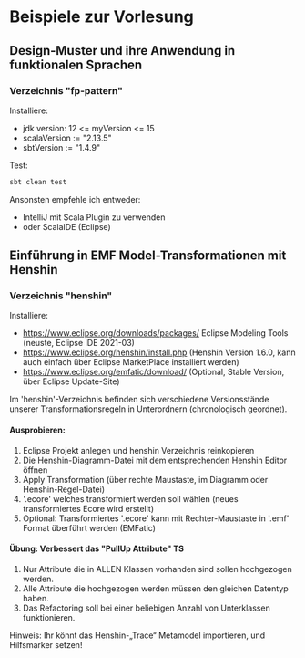 # Beispiele zur Vorlesung

## Design-Muster und ihre Anwendung in funktionalen Sprachen

### Verzeichnis "fp-pattern"

Installiere:
* jdk version: 12 <= myVersion <= 15
* scalaVersion := "2.13.5"
* sbtVersion := "1.4.9"

Test:
```bash
sbt clean test
```

Ansonsten empfehle ich entweder:
* IntelliJ mit Scala Plugin zu verwenden
* oder ScalaIDE (Eclipse)


## Einführung in EMF Model-Transformationen mit Henshin 

### Verzeichnis "henshin"

Installiere:
* https://www.eclipse.org/downloads/packages/   Eclipse Modeling Tools (neuste, Eclipse IDE 2021-03)
* https://www.eclipse.org/henshin/install.php (Henshin Version 1.6.0, kann auch einfach über Eclipse MarketPlace installiert werden)
* https://www.eclipse.org/emfatic/download/ (Optional, Stable Version, über Eclipse Update-Site)

Im 'henshin'-Verzeichnis befinden sich verschiedene Versionsstände unserer Transformationsregeln in Unterordnern (chronologisch geordnet).

#### Ausprobieren:

1. Eclipse Projekt anlegen und henshin Verzeichnis reinkopieren 
2. Die Henshin-Diagramm-Datei mit dem entsprechenden Henshin Editor öffnen
3. Apply Transformation (über rechte Maustaste, im Diagramm oder Henshin-Regel-Datei)
4. '.ecore' welches transformiert werden soll wählen (neues transformiertes Ecore wird erstellt)
5. Optional: Transformiertes '.ecore' kann mit Rechter-Maustaste in '.emf' Format überführt werden (EMFatic) 

#### Übung: Verbessert das "PullUp Attribute" TS 

1. Nur Attribute die in ALLEN Klassen vorhanden sind sollen hochgezogen werden.
2. Alle Attribute die hochgezogen werden müssen den gleichen Datentyp haben.
3. Das Refactoring soll bei einer beliebigen Anzahl von Unterklassen funktionieren.

Hinweis: Ihr könnt das Henshin-„Trace“ Metamodel importieren, und Hilfsmarker setzen!
